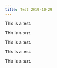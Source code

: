 ```yaml
---
title: Test 2019-10-29
---
```

This is a test.

This is a test.

This is a test.

This is a test.

This is a test.
